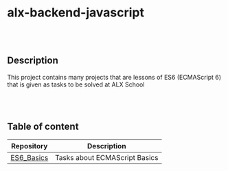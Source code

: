 # alx-backend-javascript

<br><br>

## Description

This project contains many projects that are lessons of ES6 (ECMAScript 6) that is given as tasks to be solved at  ALX School

<br><br>

## Table of content


| Repository                 |                    Description                 | 
| -------------------------- | ---------------------------------------------- |
| [ES6_Basics](https://github.com/abdelemjidessaid/alx-backend-javascript/tree/main/0x00-ES6_basic) | Tasks about ECMAScript Basics

